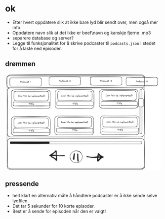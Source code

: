 # ok
- Etter hvert oppdatere slik at ikke bare lyd blir sendt over, men også mer info.
- Oppdatere navn slik at det ikke er beef\navn og kanskje fjerne .mp3
- separere database og server?
- Legge til funksjonalitet for å skrive podcaster til `podcasts.json` i stedet for å laste ned episoder.

## drømmen
![Skisse](skisse.jpg)

## pressende
- helt klart en alternativ måte å håndtere podcaster er å ikke sende selve lydfilen.
- Det tar 5 sekunder for 10 korte episoder.
- Best er å sende for episoden når den er valgt!